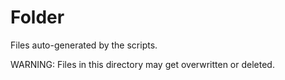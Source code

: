 # Folder

Files auto-generated by the scripts.

WARNING: Files in this directory may get overwritten or deleted.